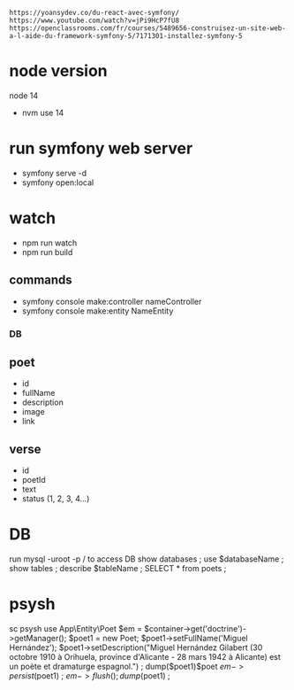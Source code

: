 
``` https://yoansydev.co/du-react-avec-symfony/ ```
``` https://www.youtube.com/watch?v=jPi9HcP7fU8 ```
``` https://openclassrooms.com/fr/courses/5489656-construisez-un-site-web-a-l-aide-du-framework-symfony-5/7171301-installez-symfony-5 ```


# node version
node 14
- nvm use 14

# run symfony web server
- symfony serve -d
- symfony open:local

# watch
- npm run watch
- npm run build

## commands
- symfony console make:controller nameController
- symfony console make:entity NameEntity

### DB
## poet
  - id
  - fullName
  - description
  - image
  - link

## verse
  - id
  - poetId
  - text
  - status (1, 2, 3, 4...)

  # DB
run mysql -uroot -p / to access DB
show databases ; 
use $databaseName ;
show tables ;
describe $tableName ;
SELECT * from poets ; 

# psysh
sc psysh
use App\Entity\Poet
$em = $container->get('doctrine')->getManager();
$poet1 = new Poet;
$poet1->setFullName('Miguel Hernández');
$poet1->setDescription("Miguel Hernández Gilabert (30 octobre 1910 à Orihuela, province d'Alicante - 28 mars 1942 à Alicante) est un poète et dramaturge espagnol.") ;
dump($poet1)$poet
$em->persist($poet1) ;
$em->flush() ;
dump($poet1) ;